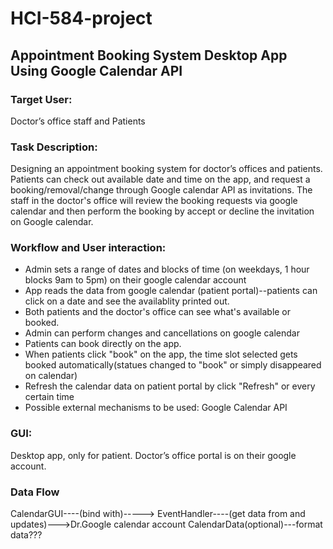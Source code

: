 # HCI-584-project

## Appointment Booking System Desktop App Using Google Calendar API

### Target User:
Doctor’s office staff and Patients

### Task Description:
Designing an appointment booking system for doctor’s offices and patients. Patients can check out available date and time on the app, and request a booking/removal/change through Google calendar API as invitations. The staff in the doctor's office will review the booking requests via google calendar and then perform the booking by accept or decline the invitation on Google calendar.  

### Workflow and User interaction:
- Admin sets a range of dates and blocks of time (on weekdays, 1 hour blocks 9am to 5pm) on their google calendar account
- App reads the data from google calendar (patient portal)--patients can click on a date and see the availablity printed out. 
- Both patients and the doctor's office can see what's available or booked.
- Admin can perform changes and cancellations on google calendar
- Patients can book directly on the app.
- When patients click "book" on the app, the time slot selected gets booked automatically(statues changed to "book" or simply disappeared on calendar)
- Refresh the calendar data on patient portal by click "Refresh" or every certain time
- Possible external mechanisms to be used:
    Google Calendar API

### GUI:
Desktop app, only for patient. Doctor’s office portal is on their google account.

### Data Flow
CalendarGUI----(bind with)-----> EventHandler----(get data from and updates)--->Dr.Google calendar account
CalendarData(optional)---format data???